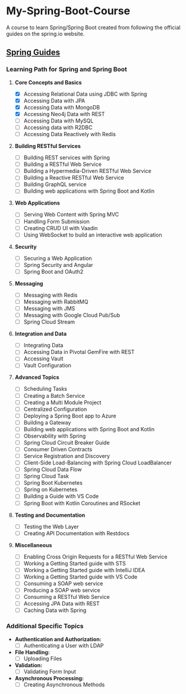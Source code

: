 # My-Spring-Boot-Course

A course to learn Spring/Spring Boot created from following the official guides on the spring.io website.

## [Spring Guides](https://spring.io/guides)

### Learning Path for Spring and Spring Boot

1. **Core Concepts and Basics**

   - [x] Accessing Relational Data using JDBC with Spring
   - [x] Accessing Data with JPA
   - [x] Accessing Data with MongoDB
   - [x] Accessing Neo4j Data with REST
   - [ ] Accessing Data with MySQL
   - [ ] Accessing data with R2DBC
   - [ ] Accessing Data Reactively with Redis

2. **Building RESTful Services**

   - [ ] Building REST services with Spring
   - [ ] Building a RESTful Web Service
   - [ ] Building a Hypermedia-Driven RESTful Web Service
   - [ ] Building a Reactive RESTful Web Service
   - [ ] Building GraphQL service
   - [ ] Building web applications with Spring Boot and Kotlin

3. **Web Applications**

   - [ ] Serving Web Content with Spring MVC
   - [ ] Handling Form Submission
   - [ ] Creating CRUD UI with Vaadin
   - [ ] Using WebSocket to build an interactive web application

4. **Security**

   - [ ] Securing a Web Application
   - [ ] Spring Security and Angular
   - [ ] Spring Boot and OAuth2

5. **Messaging**

   - [ ] Messaging with Redis
   - [ ] Messaging with RabbitMQ
   - [ ] Messaging with JMS
   - [ ] Messaging with Google Cloud Pub/Sub
   - [ ] Spring Cloud Stream

6. **Integration and Data**

   - [ ] Integrating Data
   - [ ] Accessing Data in Pivotal GemFire with REST
   - [ ] Accessing Vault
   - [ ] Vault Configuration

7. **Advanced Topics**

   - [ ] Scheduling Tasks
   - [ ] Creating a Batch Service
   - [ ] Creating a Multi Module Project
   - [ ] Centralized Configuration
   - [ ] Deploying a Spring Boot app to Azure
   - [ ] Building a Gateway
   - [ ] Building web applications with Spring Boot and Kotlin
   - [ ] Observability with Spring
   - [ ] Spring Cloud Circuit Breaker Guide
   - [ ] Consumer Driven Contracts
   - [ ] Service Registration and Discovery
   - [ ] Client-Side Load-Balancing with Spring Cloud LoadBalancer
   - [ ] Spring Cloud Data Flow
   - [ ] Spring Cloud Task
   - [ ] Spring Boot Kubernetes
   - [ ] Spring on Kubernetes
   - [ ] Building a Guide with VS Code
   - [ ] Spring Boot with Kotlin Coroutines and RSocket

8. **Testing and Documentation**

   - [ ] Testing the Web Layer
   - [ ] Creating API Documentation with Restdocs

9. **Miscellaneous**
   - [ ] Enabling Cross Origin Requests for a RESTful Web Service
   - [ ] Working a Getting Started guide with STS
   - [ ] Working a Getting Started guide with IntelliJ IDEA
   - [ ] Working a Getting Started guide with VS Code
   - [ ] Consuming a SOAP web service
   - [ ] Producing a SOAP web service
   - [ ] Consuming a RESTful Web Service
   - [ ] Accessing JPA Data with REST
   - [ ] Caching Data with Spring

### Additional Specific Topics

- **Authentication and Authorization:**
  - [ ] Authenticating a User with LDAP
- **File Handling:**
  - [ ] Uploading Files
- **Validation:**
  - [ ] Validating Form Input
- **Asynchronous Processing:**
  - [ ] Creating Asynchronous Methods
